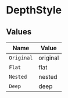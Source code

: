 # DepthStyle


## Values

| Name       | Value      |
| ---------- | ---------- |
| `Original` | original   |
| `Flat`     | flat       |
| `Nested`   | nested     |
| `Deep`     | deep       |